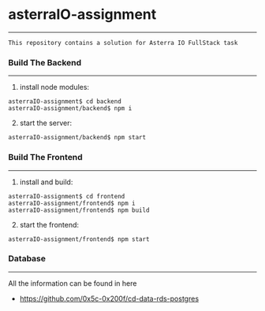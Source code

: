 # asterraIO-assignment

--- 

```textmate
This repository contains a solution for Asterra IO FullStack task
```

### Build The Backend

---
1. install node modules:
```shell
asterraIO-assignment$ cd backend
asterraIO-assignment/backend$ npm i
```
2. start the server:
```shell
asterraIO-assignment/backend$ npm start
```

### Build The Frontend

---
1. install and build:
```shell
asterraIO-assignment$ cd frontend
asterraIO-assignment/frontend$ npm i
asterraIO-assignment/frontend$ npm build
```
2. start the frontend:
```shell
asterraIO-assignment/frontend$ npm start
```

### Database 

---

All the information can be found in here 
* https://github.com/0x5c-0x200f/cd-data-rds-postgres